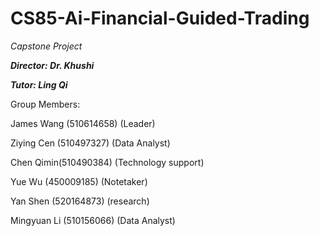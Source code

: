 # CS85-Ai-Financial-Guided-Trading
*Capstone Project*

***Director: Dr. Khushi***

***Tutor: Ling Qi***


Group Members:

James Wang (510614658) (Leader)

Ziying Cen (510497327) (Data Analyst)

Chen Qimin(510490384) (Technology support)

Yue Wu (450009185) (Notetaker)

Yan Shen (520164873) (research)

Mingyuan Li (510156066) (Data Analyst)
